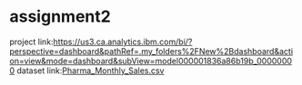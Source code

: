 # assignment2
project link:https://us3.ca.analytics.ibm.com/bi/?perspective=dashboard&pathRef=.my_folders%2FNew%2Bdashboard&action=view&mode=dashboard&subView=model000001836a86b19b_00000000
dataset link:[Pharma_Monthly_Sales.csv](https://github.com/GladysPersy/assignment2/files/9634269/Pharma_Monthly_Sales.csv)
